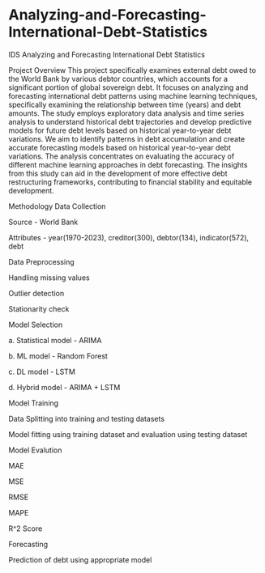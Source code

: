 # Analyzing-and-Forecasting-International-Debt-Statistics

IDS
Analyzing and Forecasting International Debt Statistics

Project Overview
This project specifically examines external debt owed to the World Bank by various debtor countries, which accounts for a significant portion of global sovereign debt. It focuses on analyzing and forecasting international debt patterns using machine learning techniques, specifically examining the relationship between time (years) and debt amounts. The study employs exploratory data analysis and time series analysis to understand historical debt trajectories and develop predictive models for future debt levels based on historical year-to-year debt variations. We aim to identify patterns in debt accumulation and create accurate forecasting models based on historical year-to-year debt variations. The analysis concentrates on evaluating the accuracy of different machine learning approaches in debt forecasting. The insights from this study can aid in the development of more effective debt restructuring frameworks, contributing to financial stability and equitable development.

Methodology
Data Collection

Source - World Bank

Attributes - year(1970-2023), creditor(300), debtor(134), indicator(572), debt

Data Preprocessing

Handling missing values

Outlier detection

Stationarity check

Model Selection

a. Statistical model - ARIMA

b. ML model - Random Forest

c. DL model - LSTM

d. Hybrid model - ARIMA + LSTM

Model Training

Data Splitting into training and testing datasets

Model fitting using training dataset and evaluation using testing dataset

Model Evalution

MAE

MSE

RMSE

MAPE

R^2 Score

Forecasting

Prediction of debt using appropriate model
